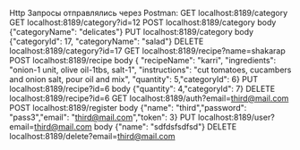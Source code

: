 Http Запросы отправлялись через Postman:
GET localhost:8189/category
GET localhost:8189/category?id=12
POST localhost:8189/category body {"categoryName": "delicates"}
PUT localhost:8189/category body {"categoryId": 17, "categoryName": "salad"}
DELETE localhost:8189/category?id=17
GET localhost:8189/recipe?name=shakarap
POST localhost:8189/recipe body {  "recipeName": "karri", "ingredients": "onion-1 unit, olive oil-1tbs, salt-1", "instructions": "cut tomatoes, cucambers and onion salt, pour oil and mix", "quantity": 5,"categoryId": 6}
PUT localhost:8189/recipe?id=6 body {"quantity": 4,"categoryId": 7}
DELETE localhost:8189/recipe?id=6
GET localhost:8189/auth?email=third@mail.com
POST localhost:8189/register body {"name": "third","password": "pass3","email": "third@mail.com","token": 3}
PUT localhost:8189/user?email=third@mail.com body {"name": "sdfdsfsdfsd"}
DELETE localhost:8189/delete?email=third@mail.com
